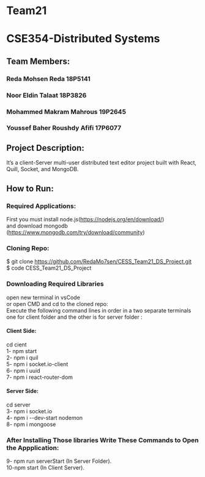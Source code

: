 # Team21
# CSE354-Distributed Systems
## Team Members:
### Reda Mohsen Reda 18P5141
### Noor Eldin Talaat 18P3826
### Mohammed Makram Mahrous 19P2645
### Youssef Baher Roushdy Afifi 17P6077

## Project Description:
It’s a client-Server multi-user distributed text editor project built with React, Quill, Socket, and MongoDB. 

## How to Run:
### Required Applications:
First you must install node.js(https://nodejs.org/en/download/)<br/>
and download mongodb (https://www.mongodb.com/try/download/community)

### Cloning Repo:
$ git clone https://github.com/RedaMo7sen/CESS_Team21_DS_Project.git <br/>
$ code CESS_Team21_DS_Project

### Downloading Required Libraries
open new terminal in vsCode <br/>
or open CMD and cd to the cloned repo:<br/>
Execute the following command lines in order in a two separate terminals one for client folder and the other is for server folder :
#### Client Side:
cd cient <br/>
1- npm start <br/>
2- npm i quil <br/>
5- npm i socket.io-client <br/>
6- npm i uuid <br/>
7- npm i react-router-dom

#### Server Side:
cd server <br/>
3- npm i socket.io <br/>
4- npm i --dev-start nodemon <br/>
8- npm i mongoose <br/>

### After Installing Those libraries Write These Commands to Open the Appplication:

9- npm run serverStart  (In Server Folder).<br/>
10-npm start            (In Client Server).<br/>



